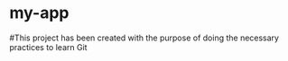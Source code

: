 # my-app

#This project has been created with the purpose of doing the necessary practices to learn Git
